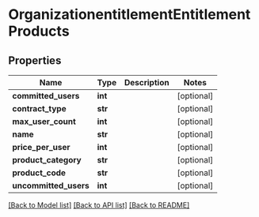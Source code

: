 # OrganizationentitlementEntitlementProducts

## Properties
Name | Type | Description | Notes
------------ | ------------- | ------------- | -------------
**committed_users** | **int** |  | [optional] 
**contract_type** | **str** |  | [optional] 
**max_user_count** | **int** |  | [optional] 
**name** | **str** |  | [optional] 
**price_per_user** | **int** |  | [optional] 
**product_category** | **str** |  | [optional] 
**product_code** | **str** |  | [optional] 
**uncommitted_users** | **int** |  | [optional] 

[[Back to Model list]](../README.md#documentation-for-models) [[Back to API list]](../README.md#documentation-for-api-endpoints) [[Back to README]](../README.md)

